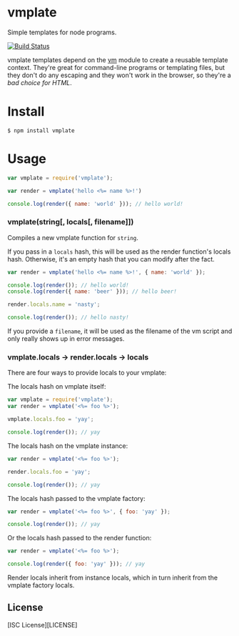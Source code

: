 # vmplate

Simple templates for node programs.

[![Build Status](https://travis-ci.org/jeremyruppel/vmplate.svg?branch=master)](https://travis-ci.org/jeremyruppel/vmplate)

vmplate templates depend on the [vm][1] module to create a reusable template context. They're great for command-line programs or templating files, but they don't do any escaping and they won't work in the browser, so they're a _bad choice for HTML_.

# Install

```
$ npm install vmplate
```

# Usage

``` js
var vmplate = require('vmplate');

var render = vmplate('hello <%= name %>!')

console.log(render({ name: 'world' })); // hello world!
```

### vmplate(string[, locals[, filename]])

Compiles a new vmplate function for `string`.

If you pass in a `locals` hash, this will be used as the render function's locals hash. Otherwise, it's an empty hash that you can modify after the fact.

``` js
var render = vmplate('hello <%= name %>!', { name: 'world' });

console.log(render()); // hello world!
console.log(render({ name: 'beer' })); // hello beer!

render.locals.name = 'nasty';

console.log(render()); // hello nasty!
```

If you provide a `filename`, it will be used as the filename of the vm script and only really shows up in error messages.

### vmplate.locals → render.locals → locals

There are four ways to provide locals to your vmplate:

The locals hash on vmplate itself:

``` js
var vmplate = require('vmplate');
var render = vmplate('<%= foo %>');

vmplate.locals.foo = 'yay';

console.log(render()); // yay
```

The locals hash on the vmplate instance:

``` js
var render = vmplate('<%= foo %>');

render.locals.foo = 'yay';

console.log(render()); // yay
```

The locals hash passed to the vmplate factory:

``` js
var render = vmplate('<%= foo %>', { foo: 'yay' });

console.log(render()); // yay
```

Or the locals hash passed to the render function:

``` js
var render = vmplate('<%= foo %>');

console.log(render({ foo: 'yay' })); // yay
```

Render locals inherit from instance locals, which in turn inherit from the vmplate factory locals.

## License

[ISC License][LICENSE]

[1]: https://nodejs.org/api/vm.html

